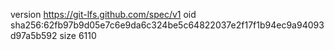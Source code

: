 version https://git-lfs.github.com/spec/v1
oid sha256:62fb97b9d05e7c6e9da6c324be5c64822037e2f17f1b94ec9a94093d97a5b592
size 6110
